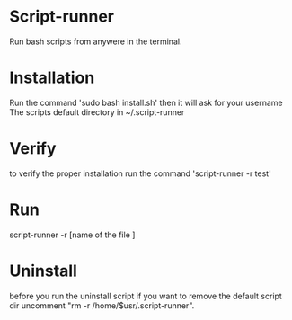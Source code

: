 # Script-runner
Run bash scripts from anywere in the terminal.

# Installation
Run the command 'sudo bash install.sh' then it will ask for your username
The scripts default directory in ~/.script-runner

# Verify
to verify the proper installation run the command 'script-runner -r test'

# Run
script-runner -r [name of the file ]

# Uninstall
before you run the uninstall script if you want to remove the default script dir uncomment "rm -r /home/$usr/.script-runner".

